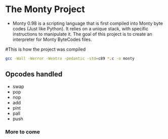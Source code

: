 # The Monty Project

* Monty 0.98 is a scripting language that is first compiled into Monty byte codes (Just like Python). It relies on a unique stack, with specific instructions to manipulate it. The goal of this project is to create an interpreter for Monty ByteCodes files.

#This is how the project was compiled

```bash
gcc -Wall -Werror -Wextra -pedantic -std=c89 *.c -o monty
```
## Opcodes handled
* swap
* pop
* nop
* add
* pint
* pall
* push
### More to come

